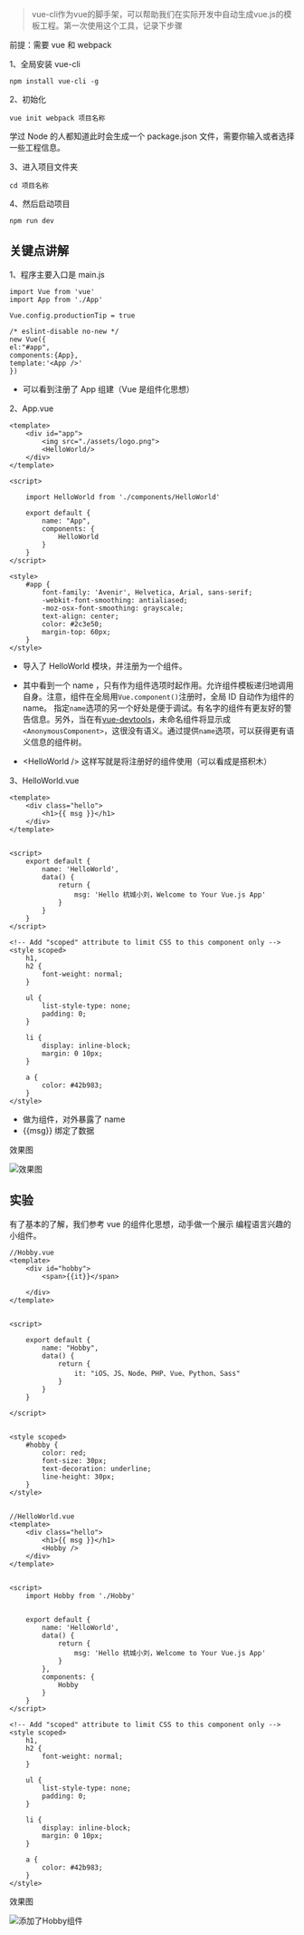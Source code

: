 
> vue-cli作为vue的脚手架，可以帮助我们在实际开发中自动生成vue.js的模板工程。第一次使用这个工具，记录下步骤



前提：需要 vue 和 webpack

1、全局安装 vue-cli

```
npm install vue-cli -g
```

2、初始化

```
vue init webpack 项目名称
```

学过 Node 的人都知道此时会生成一个 package.json 文件，需要你输入或者选择一些工程信息。

3、进入项目文件夹

```
cd 项目名称
```

4、然后启动项目

```
npm run dev
```





## 关键点讲解

1、程序主要入口是 main.js

```
import Vue from 'vue'
import App from './App'

Vue.config.productionTip = true

/* eslint-disable no-new */
new Vue({
el:"#app",
components:{App},
template:'<App />'
})
```

* 可以看到注册了 App 组建（Vue 是组件化思想）

2、App.vue

```
<template>
    <div id="app">
        <img src="./assets/logo.png">
        <HelloWorld/>
    </div>
</template>

<script>

    import HelloWorld from './components/HelloWorld'

    export default {
        name: "App",
        components: {
            HelloWorld
        }
    }
</script>

<style>
    #app {
        font-family: 'Avenir', Helvetica, Arial, sans-serif;
        -webkit-font-smoothing: antialiased;
        -moz-osx-font-smoothing: grayscale;
        text-align: center;
        color: #2c3e50;
        margin-top: 60px;
    }
</style>
```

* 导入了 HelloWorld 模块，并注册为一个组件。
* 其中看到一个 name ，只有作为组件选项时起作用。允许组件模板递归地调用自身。注意，组件在全局用`Vue.component()`注册时，全局 ID 自动作为组件的 name。
指定`name`选项的另一个好处是便于调试。有名字的组件有更友好的警告信息。另外，当在有[vue-devtools](https://github.com/vuejs/vue-devtools)，未命名组件将显示成`<AnonymousComponent>`，这很没有语义。通过提供`name`选项，可以获得更有语义信息的组件树。

* &lt;HelloWorld /&gt; 这样写就是将注册好的组件使用（可以看成是搭积木）

3、HelloWorld.vue

```
<template>
    <div class="hello">
        <h1>{{ msg }}</h1>
    </div>
</template>


<script>
    export default {
        name: 'HelloWorld',
        data() {
            return {
                msg: 'Hello 杭城小刘，Welcome to Your Vue.js App'
            }
        }
    }
</script>

<!-- Add "scoped" attribute to limit CSS to this component only -->
<style scoped>
    h1,
    h2 {
        font-weight: normal;
    }

    ul {
        list-style-type: none;
        padding: 0;
    }

    li {
        display: inline-block;
        margin: 0 10px;
    }

    a {
        color: #42b983;
    }
</style>
```

* 做为组件，对外暴露了 name
* {{msg}} 绑定了数据

效果图

![效果图](https://fantasticlbp.gitbooks.io/knowledge-kit/assets/Vue-20180225-1.png)

## 实验

有了基本的了解，我们参考 vue 的组件化思想，动手做一个展示 编程语言兴趣的小组件。



```
//Hobby.vue
<template>
    <div id="hobby">
        <span>{{it}}</span>

    </div>
</template>


<script>

    export default {
        name: "Hobby",
        data() {
            return {
                it: "iOS、JS、Node、PHP、Vue、Python、Sass"
            }
        }
    }

</script>


<style scoped>
    #hobby {
        color: red;
        font-size: 30px;
        text-decoration: underline;
        line-height: 30px;
    }
</style>


//HelloWorld.vue
<template>
    <div class="hello">
        <h1>{{ msg }}</h1>
        <Hobby />
    </div>
</template>


<script>
    import Hobby from './Hobby'


    export default {
        name: 'HelloWorld',
        data() {
            return {
                msg: 'Hello 杭城小刘，Welcome to Your Vue.js App'
            }
        },
        components: {
            Hobby
        }
    }
</script>

<!-- Add "scoped" attribute to limit CSS to this component only -->
<style scoped>
    h1,
    h2 {
        font-weight: normal;
    }

    ul {
        list-style-type: none;
        padding: 0;
    }

    li {
        display: inline-block;
        margin: 0 10px;
    }

    a {
        color: #42b983;
    }
</style>
```

效果图

![添加了Hobby组件](https://fantasticlbp.gitbooks.io/knowledge-kit/assets/Vue-20180225-2.png)

